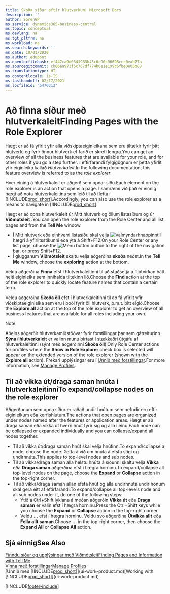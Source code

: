 ```yaml
---
title: Skoða síður eftir hlutverkum| Microsoft Docs
description: ''
author: SorenGP
ms.service: dynamics365-business-central
ms.topic: conceptual
ms.devlang: na
ms.tgt_pltfrm: na
ms.workload: na
ms.search.keywords: ''
ms.date: 10/01/2020
ms.author: edupont
ms.openlocfilehash: ef447ca9d0341983b43c0c90c96698ccc0eab77a
ms.sourcegitcommit: cb06aa973f5c767df774b0e1e199c6fbe0e85b88
ms.translationtype: HT
ms.contentlocale: is-IS
ms.lasthandoff: 02/17/2021
ms.locfileid: "5470313"
---
```

# <a name="finding-pages-with-the-role-explorer"></a><span data-ttu-id="852c0-102">Að finna síður með hlutverkaleit</span><span class="sxs-lookup"><span data-stu-id="852c0-102">Finding Pages with the Role Explorer</span></span>
<span data-ttu-id="852c0-103">Hægt er að fá yfirlit yfir alla viðskiptaeiginleikana sem eru tiltækir fyrir þitt hlutverk, og fyrir önnur hlutverk ef farið er skrefi lengra.</span><span class="sxs-lookup"><span data-stu-id="852c0-103">You can get an overview of all the business features that are available for your role, and for other roles if you go a step further.</span></span> <span data-ttu-id="852c0-104">Í eftirfarandi fylgigögnum er þetta yfirlit yfir eiginleika kallað *Hlutverkaleit*.</span><span class="sxs-lookup"><span data-stu-id="852c0-104">In the following documentation, this feature overview is referred to as the *role explorer*.</span></span>

<span data-ttu-id="852c0-105">Hver eining á hlutverkaleit er aðgerð sem opnar síðu.</span><span class="sxs-lookup"><span data-stu-id="852c0-105">Each element on the role explorer is an action that opens a page.</span></span> <span data-ttu-id="852c0-106">Í samræmi við það er einnig hægt að nota hlutverkaleitina sem leið til að fletta í [!INCLUDE[prod_short](includes/prod_short.md)].</span><span class="sxs-lookup"><span data-stu-id="852c0-106">Accordingly, you can also use the role explorer as a means to navigate in [!INCLUDE[prod_short](includes/prod_short.md)].</span></span>

<span data-ttu-id="852c0-107">Hægt er að opna hlutverkaleit úr Mitt hlutverk og öllum listasíðum og úr **Viðmótsleit** .</span><span class="sxs-lookup"><span data-stu-id="852c0-107">You can open the role explorer from the Role Center and all list pages and from the **Tell Me** window.</span></span>

- <span data-ttu-id="852c0-108">Í Mitt hlutverk eða einhverri listasíðu skal velja ![Valmyndarhnappinn](media/ui_menu_button.png "Valmyndarhnappur")til hægri á yfirlitsstikunni eða ýta á Shift+F12.</span><span class="sxs-lookup"><span data-stu-id="852c0-108">On your Role Center or any list page, choose the ![Menu button](media/ui_menu_button.png "Menu button") button to the right of the navigation bar, or press Shift+F12.</span></span>
- <span data-ttu-id="852c0-109">Í glugganum **Viðmótsleit** skaltu velja aðgerðina **skoða** neðst.</span><span class="sxs-lookup"><span data-stu-id="852c0-109">In the **Tell Me** window, choose the **exploring** action at the bottom.</span></span>

<span data-ttu-id="852c0-110">Veldu aðgerðina **Finna** efst í hlutverkaleitinni til að staðsetja á fljótvirkan hátt heiti eiginleika sem innihalda tiltekinn lið.</span><span class="sxs-lookup"><span data-stu-id="852c0-110">Choose the **Find** action at the top of the role explorer to quickly locate feature names that contain a certain term.</span></span>

<span data-ttu-id="852c0-111">Veldu aðgerðina **Skoða öll** efst í hlutverkaleitinni til að fá yfirlit yfir viðskiptaeiginleika sem eru í boði fyrir öll hlutverk, þ.m.t. þitt eigið.</span><span class="sxs-lookup"><span data-stu-id="852c0-111">Choose the **Explore all** action at the top of the role explorer to get an overview of all business features that are available for all roles including your own.</span></span>

> [!NOTE]
> <span data-ttu-id="852c0-112">Aðeins aðgerðir hlutverkamiðstöðvar fyrir forstillingar þar sem gátreiturinn **Sýna í hlutverkaleit** er valinn munu birtast í stækkaðri útgáfu af hlutverkaleitinni (sýnt með aðgerðinni **Skoða öll**).</span><span class="sxs-lookup"><span data-stu-id="852c0-112">Only Role Center actions for profiles where the **Show in Role Explorer** check box is selected will appear on the extended version of the role explorer (shown with the **Explore all** action).</span></span> <span data-ttu-id="852c0-113">Frekari upplýsingar eru í [Unnið með forstillingar](admin-users-profiles-roles.md).</span><span class="sxs-lookup"><span data-stu-id="852c0-113">For more information, see [Manage Profiles](admin-users-profiles-roles.md).</span></span>

## <a name="to-expandcollapse-nodes-on-the-role-explorer"></a><span data-ttu-id="852c0-114">Til að víkka út/draga saman hnúta í hlutverkaleitinni</span><span class="sxs-lookup"><span data-stu-id="852c0-114">To expand/collapse nodes on the role explorer</span></span>
<span data-ttu-id="852c0-115">Aðgerðunum sem opna síður er raðað undir hnútum sem nefndir eru eftir eiginleikum eða kerfishlutum.</span><span class="sxs-lookup"><span data-stu-id="852c0-115">The actions that open pages are organized under nodes named after the features or application areas.</span></span> <span data-ttu-id="852c0-116">Hægt er að draga saman eða víkka út hvern hnút fyrir sig og alla í einu.</span><span class="sxs-lookup"><span data-stu-id="852c0-116">Each node can be collapsed or expanded individually and you can collapse/expand all nodes together.</span></span>

- <span data-ttu-id="852c0-117">Til að víkka út/draga saman hnút skal velja hnútinn.</span><span class="sxs-lookup"><span data-stu-id="852c0-117">To expand/collapse a node, choose the node.</span></span> <span data-ttu-id="852c0-118">Þetta á við um hnúta á efsta stigi og undirhnúta.</span><span class="sxs-lookup"><span data-stu-id="852c0-118">This applies to top-level nodes and sub nodes.</span></span>
- <span data-ttu-id="852c0-119">Til að víkka/draga saman alla helstu hnúta á síðunni skaltu velja **Víkka** eða **Draga saman** aðgerðina efst í hægra horninu.</span><span class="sxs-lookup"><span data-stu-id="852c0-119">To expand/collapse all top-level nodes on the page, choose the **Expand** or **Collapse** action in the top-right corner.</span></span>
- <span data-ttu-id="852c0-120">Til að víkka/draga saman allan efsta hnút og alla undirhnúta undir honum skal gera eitt af eftirfarandi:</span><span class="sxs-lookup"><span data-stu-id="852c0-120">To expand/collapse all top-levels node and all sub nodes under it, do one of the following steps:</span></span>
    - <span data-ttu-id="852c0-121">Ýtið á Ctrl+Shift lyklana á meðan aðgerðin **Víkka út** eða **Draga saman** er valin efst í hægra horninu.</span><span class="sxs-lookup"><span data-stu-id="852c0-121">Press the Ctrl+Shift keys while you choose the **Expand** or **Collapse** action in the top-right corner.</span></span>
    - <span data-ttu-id="852c0-122">Veldu **...** efst í hægra horninu, Veldu svo aðgerðina **Útvíkka allt** eða **Fella allt saman**.</span><span class="sxs-lookup"><span data-stu-id="852c0-122">Choose **...** in the top-right corner, then choose the **Expand All** or **Collapse All** action.</span></span>

## <a name="see-also"></a><span data-ttu-id="852c0-123">Sjá einnig</span><span class="sxs-lookup"><span data-stu-id="852c0-123">See Also</span></span>
[<span data-ttu-id="852c0-124">Finndu síður og upplýsingar með Viðmótsleit</span><span class="sxs-lookup"><span data-stu-id="852c0-124">Finding Pages and Information with Tell Me</span></span>](ui-search.md)  
[<span data-ttu-id="852c0-125">Vinna með forstillingar</span><span class="sxs-lookup"><span data-stu-id="852c0-125">Manage Profiles</span></span>](admin-users-profiles-roles.md)  
<span data-ttu-id="852c0-126">[Unnið með [!INCLUDE[prod_short](includes/prod_short.md)]](ui-work-product.md)</span><span class="sxs-lookup"><span data-stu-id="852c0-126">[Working with [!INCLUDE[prod_short](includes/prod_short.md)]](ui-work-product.md)</span></span>


[!INCLUDE[footer-include](includes/footer-banner.md)]